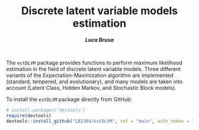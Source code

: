 <h1 align="center">Discrete latent variable models estimation</h1>
<p align="center"> <span style="font-size: 14px;"><em><strong>Luca Brusa</strong></em></span> </p>
<br>

The `estDLVM` package provides functions to perform maximum likelihood estimation in the field of discrete latent variable models. Three different variants of the Expectation-Maximization algorithm are implemented (standard, tempered, and evolutionary), and many models are taken into account (Latent Class, Hidden Markov, and Stochastic Block models).

To install the `estDLVM` package directly from GitHub:
```r
# install.packages("devtools")
require(devtools)
devtools::install_github("LB1304/estDLVM", ref = "main", auth_token = "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")
```
